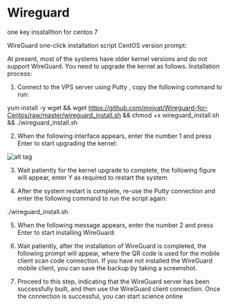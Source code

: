 # Wireguard
one key insstalltion for centos 7

WireGuard one-click installation script CentOS version
prompt:

At present, most of the systems have older kernel versions and do not support WireGuard. You need to upgrade the kernel as follows.
Installation process:

1. Connect to the VPS server using Putty , copy the following command to run:

yum install -y wget && wget https://github.com/mojvat/Wireguard-for-Centos/raw/master/wireguard_install.sh && chmod +x wireguard_install.sh && ./wireguard_install.sh
 

2. When the following interface appears, enter the number 1 and press Enter to start upgrading the kernel:

![alt tag](https://github.com/mojvat/Wireguard-for-Centos/blob/master/p1.jpg?raw=true)

 

3. Wait patiently for the kernel upgrade to complete, the following figure will appear, enter Y as required to restart the system.



 

4. After the system restart is complete, re-use the Putty connection and enter the following command to run the script again:

./wireguard_install.sh

 

5. When the following message appears, enter the number 2 and press Enter to start installing WireGuard:



 

6. Wait patiently, after the installation of WireGuard is completed, the following prompt will appear, where the QR code is used for the mobile client scan code connection. If you have not installed the WireGuard mobile client, you can save the backup by taking a screenshot.



 

7. Proceed to this step, indicating that the WireGuard server has been successfully built, and then use the WireGuard client connection. Once the connection is successful, you can start science online

